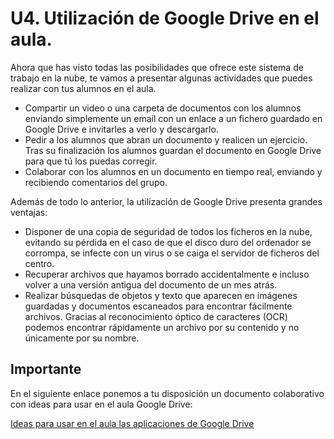 # U4. Utilización de Google Drive en el aula.

Ahora que has visto todas las posibilidades que ofrece este sistema de trabajo en la nube, te vamos a presentar algunas actividades que puedes realizar con tus alumnos en el aula.

*   Compartir un video o una carpeta de documentos con los alumnos enviando simplemente un email con un enlace a un fichero guardado en Google Drive e invitarles a verlo y descargarlo.
*   Pedir a los alumnos que abran un documento y realicen un ejercicio. Tras su finalización los alumnos guardan el documento en Google Drive para que tú los puedas corregir.
*   Colaborar con los alumnos en un documento en tiempo real, enviando y recibiendo comentarios del grupo.

Además de todo lo anterior, la utilización de Google Drive presenta grandes ventajas:

*   Disponer de una copia de seguridad de todos los ficheros en la nube, evitando su pérdida en el caso de que el disco duro del ordenador se corrompa, se infecte con un virus o se caiga el servidor de ficheros del centro.
*   Recuperar archivos que hayamos borrado accidentalmente e incluso volver a una versión antigua del documento de un mes atrás.
*   Realizar búsquedas de objetos y texto que aparecen en imágenes guardadas y documentos escaneados para encontrar fácilmente archivos. Gracias al reconocimiento óptico de caracteres (OCR) podemos encontrar rápidamente un archivo por su contenido y no únicamente por su nombre.

## Importante

En el siguiente enlace ponemos a tu disposición un documento colaborativo con ideas para usar en el aula Google Drive:

[Ideas para usar en el aula las aplicaciones de Google Drive](https://docs.google.com/document/d/1LbAd_f6ONJDqGl5m2to0R-meiRqGQfdWzmYgKa-rm0E/edit?authkey=CNzN25IC&authkey=CNzN25IC#heading=h.c61c14o651ty "Ideas para usar en el aula Google Drive")

